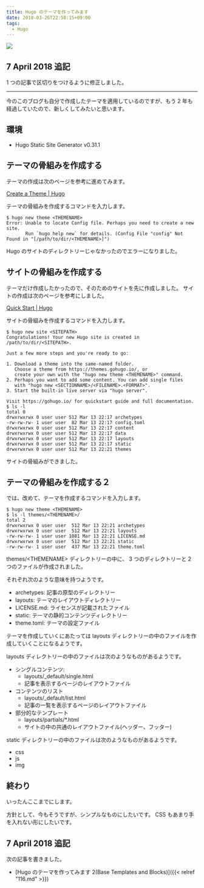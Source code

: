```yaml
---
title: Hugo のテーマを作ってみます
date: 2018-03-26T22:58:15+09:00
tags:
  - Hugo
---
```


![](/img/115-01.svg)

<!--more-->

## 7 April 2018 追記

1 つの記事で区切りをつけるように修正しました。

---

今のこのブログも自分で作成したテーマを適用しているのですが、もう 2 年も経過していたので、新しくしてみたいと思います。

## 環境

* Hugo Static Site Generator v0.31.1

## テーマの骨組みを作成する

テーマの作成は次のページを参考に進めてみます。

[Create a Theme | Hugo](https://gohugo.io/themes/creating/)

テーマの骨組みを作成するコマンドを入力します。

```
$ hugo new theme <THEMENAME>
Error: Unable to locate Config file. Perhaps you need to create a new site.
       Run `hugo help new` for details. (Config File "config" Not Found in "[/path/to/dir/<THEMENAME>]")

```

Hugo のサイトのディレクトリーじゃなかったのでエラーになりました。

## サイトの骨組みを作成する

テーマだけ作成したかったので、そのためのサイトを先に作成しました。
サイトの作成は次のページを参考にしました。

[Quick Start | Hugo](https://gohugo.io/getting-started/quick-start/)

サイトの骨組みを作成するコマンドを入力します。

```
$ hugo new site <SITEPATH>
Congratulations! Your new Hugo site is created in /path/to/dir/<SITEPATH>.

Just a few more steps and you're ready to go:

1. Download a theme into the same-named folder.
   Choose a theme from https://themes.gohugo.io/, or
   create your own with the "hugo new theme <THEMENAME>" command.
2. Perhaps you want to add some content. You can add single files
   with "hugo new <SECTIONNAME>/<FILENAME>.<FORMAT>".
3. Start the built-in live server via "hugo server".

Visit https://gohugo.io/ for quickstart guide and full documentation.
$ ls -l
total 0
drwxrwxrwx 0 user user 512 Mar 13 22:17 archetypes
-rw-rw-rw- 1 user user  82 Mar 13 22:17 config.toml
drwxrwxrwx 0 user user 512 Mar 13 22:17 content
drwxrwxrwx 0 user user 512 Mar 13 22:17 data
drwxrwxrwx 0 user user 512 Mar 13 22:17 layouts
drwxrwxrwx 0 user user 512 Mar 13 22:17 static
drwxrwxrwx 0 user user 512 Mar 13 22:21 themes
```

サイトの骨組みができました。

## テーマの骨組みを作成する２

では、改めて、テーマを作成するコマンドを入力します。

```
$ hugo new theme <THEMENAME>
$ ls -l themes/<THEMENAME>/
total 2
drwxrwxrwx 0 user user  512 Mar 13 22:21 archetypes
drwxrwxrwx 0 user user  512 Mar 13 22:21 layouts
-rw-rw-rw- 1 user user 1081 Mar 13 22:21 LICENSE.md
drwxrwxrwx 0 user user  512 Mar 13 22:21 static
-rw-rw-rw- 1 user user  437 Mar 13 22:21 theme.toml
```

themes/\<THEMENAME\> ディレクトリーの中に、 3 つのディレクトリーと 2 つのファイルが作成されました。

それぞれ次のような意味を持つようです。

* archetypes: 記事の原型のディレクトリー
* layouts: テーマのレイアウトディレクトリー
* LICENSE.md: ライセンスが記載されたファイル
* static: テーマの静的コンテンツディレクトリー
* theme.toml: テーマの設定ファイル

テーマを作成していくにあたっては layouts ディレクトリーの中のファイルを作成していくことになるようです。

layouts ディレクトリーの中のファイルは次のようなものがあるようです。

* シングルコンテンツ:
  * layouts/_default/single.html
  * 記事を表示するページのレイアウトファイル
* コンテンツのリスト
  * layouts/_default/list.html
  * 記事の一覧を表示するページのレイアウトファイル
* 部分的なテンプレート
  * layouts/partials/*<PARTIALNAME>.html
  * サイトの中の共通のレイアウトファイル(ヘッダー、フッター)

static ディレクトリーの中のファイルは次のようなものがあるようです。

* css
* js
* img

## 終わり

いったんここまでにします。

方針として、今もそうですが、シンプルなものにしたいです。
CSS もあまり手を入れない形にしたいです。

## 7 April 2018 追記

次の記事を書きました。

* [Hugo のテーマを作ってみます 2(Base Templates and Blocks)]({{< relref "116.md" >}})
